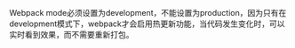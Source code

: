 Webpack mode必须设置为development，不能设置为production，因为只有在development模式下，webpack才会启用热更新功能，当代码发生变化时，可以实时看到效果，而不需要重新打包。
